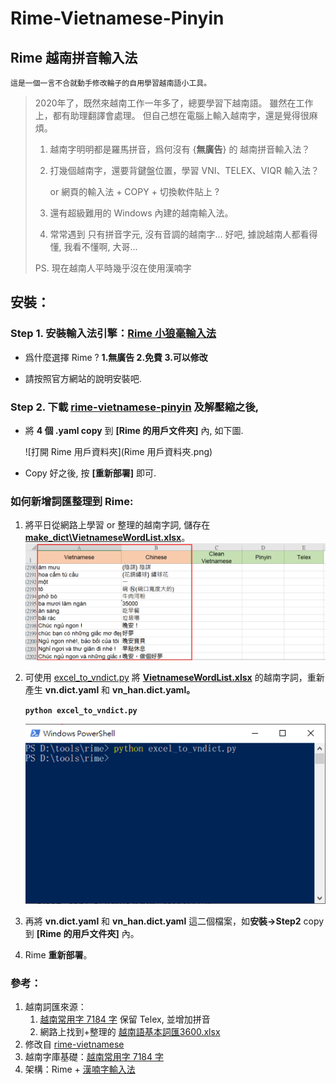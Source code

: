 # Rime-Vietnamese-Pinyin

## Rime 越南拼音輸入法

`這是一個一言不合就動手修改輪子的自用學習越南語小工具。`

> 2020年了，既然來越南工作一年多了，總要學習下越南語。
> 雖然在工作上，都有助理翻譯會處理。
> 但自己想在電腦上輸入越南字，還是覺得很麻煩。
> 1. 越南字明明都是羅馬拼音，爲何沒有 {**無廣告**} 的 越南拼音輸入法？
>
> 2. 打幾個越南字，還要背鍵盤位置，學習 VNI、TELEX、VIQR 輸入法？
>
>    or 網頁的輸入法 + COPY + 切換軟件貼上 ?
>
> 3. 還有超級難用的 Windows 內建的越南輸入法。
>
> 4. 常常遇到 只有拼音字元, 沒有音調的越南字...
>    好吧, 據說越南人都看得懂, 我看不懂啊, 大哥...
>
> PS. 現在越南人平時幾乎沒在使用漢喃字 
>


## 安裝：

### Step 1. 安裝輸入法引擎：[Rime 小狼毫輸入法](https://rime.im/)

- 爲什麼選擇 Rime ? **1.無廣告 2.免費 3.可以修改**

- 請按照官方網站的說明安裝吧.

  

### Step 2. 下載 [rime-vietnamese-pinyin](https://github.com/JaplinChen/rime-vietnamese-pinyin) 及解壓縮之後, 

- 將 **4 個 .yaml copy** 到 **[Rime 的用戶文件夾]** 內, 如下圖.

   ![打開 Rime 用戶資料夾](Rime 用戶資料夾.png)

- Copy 好之後, 按 **[重新部署]** 即可.

   

### 如何新增詞匯整理到 Rime: 

1. 將平日從網路上學習 or 整理的越南字詞, 儲存在 **[make_dict\VietnameseWordList.xlsx](make_dict\VietnameseWordList.xlsx)**。![image-20200601095206012](readme.assets/image-20200601095206012.png)

2. 可使用 [excel_to_vndict.py](excel_to_vndict.py) 將 **[VietnameseWordList.xlsx](make_dict\VietnameseWordList.xlsx)** 的越南字詞，重新產生 **vn.dict.yaml** 和 **vn_han.dict.yaml。**

   **`python excel_to_vndict.py`**

   ![image-20200601104942188](readme.assets/image-20200601104942188.png)

3. 再將 **vn.dict.yaml** 和 **vn_han.dict.yaml** 這二個檔案，如**安裝->Step2** copy 到 **[Rime 的用戶文件夾]** 內。

4. Rime **重新部署**。

   


### 參考：

1. 越南詞匯來源：
   1. [越南常用字 7184 字](https://gist.github.com/hieuthi/1f5d80fca871f3642f61f7e3de883f3a) 保留 Telex, 並增加拼音
   2. 網路上找到+整理的 [越南語基本詞匯3600.xlsx](越南語基本詞匯3600.xlsx)
2. 修改自 [rime-vietnamese](https://github.com/gkovacs/rime-vietnamese)
3. 越南字庫基礎：[越南常用字 7184 字](https://gist.github.com/hieuthi/1f5d80fca871f3642f61f7e3de883f3a)
4. 架構：Rime + [漢喃字輸入法](https://chinese.com.vn/phan-mem-viet-chu-han-nom-weasel-hannom-mien-phi.html)


